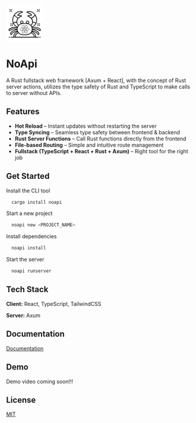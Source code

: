 ![Logo](noapi.png)

# NoApi

A Rust fullstack web framework [Axum + React], with the concept of Rust server actions, utilizes the type safety of Rust and TypeScript to make calls to server without APIs.

## Features

- **Hot Reload** – Instant updates without restarting the server
- **Type Syncing** – Seamless type safety between frontend & backend
- **Rust Server Functions** – Call Rust functions directly from the frontend
- **File-based Routing** – Simple and intuitive route management
- **Fullstack (TypeScript + React + Rust + Axum)** – Right tool for the right job

## Get Started

Install the CLI tool

```bash
  cargo install noapi
```

Start a new project

```bash
  noapi new <PROJECT_NAME>
```

Install dependencies

```bash
  noapi install
```

Start the server

```bash
  noapi runserver
```

## Tech Stack

**Client:** React, TypeScript, TailwindCSS

**Server:** Axum

## Documentation

[Documentation](https://docs.rs/noapi-functions)

## Demo

Demo video coming soon!!!

## License

[MIT](https://choosealicense.com/licenses/mit/)

